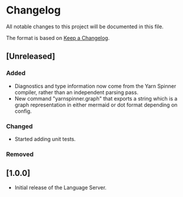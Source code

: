 # Changelog

All notable changes to this project will be documented in this file.

The format is based on [Keep a Changelog](https://keepachangelog.com/en/1.0.0/).

## [Unreleased]

### Added

- Diagnostics and type information now come from the Yarn Spinner compiler, rather than an independent parsing pass.
- New command "yarnspinner.graph" that exports a string which is a graph representation in either mermaid or dot format depending on config.

### Changed

- Started adding unit tests.

### Removed

## [1.0.0]

- Initial release of the Language Server.
